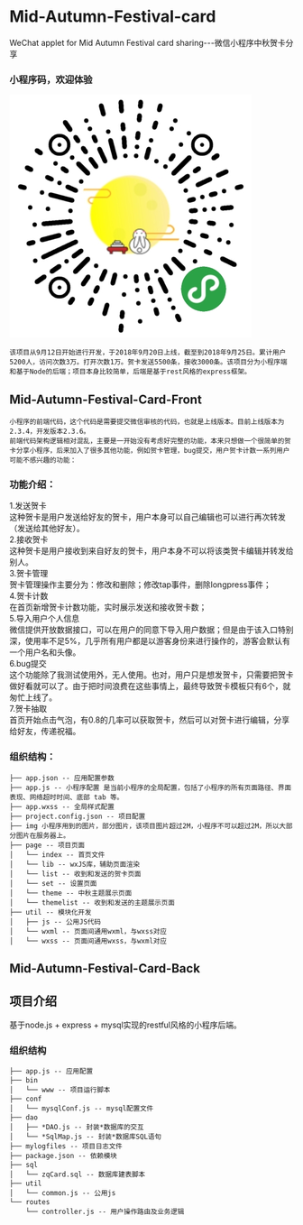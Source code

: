 # Mid-Autumn-Festival-card
WeChat applet for Mid Autumn Festival card sharing---微信小程序中秋贺卡分享
### 小程序码，欢迎体验
![codeImg](MidAutumnFestivalCardFront/img/zqcode.png)

    该项目从9月12日开始进行开发，于2018年9月20日上线，截至到2018年9月25日。累计用户5200人，访问次数3万。打开次数1万。贺卡发送5500条，接收3000条。该项目分为小程序端和基于Node的后端；项目本身比较简单，后端是基于rest风格的express框架。
## Mid-Autumn-Festival-Card-Front
    小程序的前端代码，这个代码是需要提交微信审核的代码，也就是上线版本。目前上线版本为2.3.4，开发版本2.3.6。
    前端代码架构逻辑相对混乱，主要是一开始没有考虑好完整的功能，本来只想做一个很简单的贺卡分享小程序，后来加入了很多其他功能，例如贺卡管理，bug提交，用户贺卡计数一系列用户可能不感兴趣的功能：
### 功能介绍：
1.发送贺卡  
	这种贺卡是用户发送给好友的贺卡，用户本身可以自己编辑也可以进行再次转发（发送给其他好友）。  
2.接收贺卡  
	这种贺卡是用户接收到来自好友的贺卡，用户本身不可以将该类贺卡编辑并转发给别人。  
3.贺卡管理  
	贺卡管理操作主要分为：修改和删除；修改tap事件，删除longpress事件；  
4.贺卡计数  
	在首页新增贺卡计数功能，实时展示发送和接收贺卡数；  
5.导入用户个人信息  
	微信提供开放数据接口，可以在用户的同意下导入用户数据；但是由于该入口特别深，使用率不足5%，几乎所有用户都是以游客身份来进行操作的，游客会默认有一个用户名和头像。  
6.bug提交  
	这个功能除了我测试使用外，无人使用。也对，用户只是想发贺卡，只需要把贺卡做好看就可以了。由于把时间浪费在这些事情上，最终导致贺卡模板只有6个，就匆忙上线了。  
7.贺卡抽取  
	首页开始点击气泡，有0.8的几率可以获取贺卡，然后可以对贺卡进行编辑，分享给好友，传递祝福。  

### 组织结构：

```
├── app.json -- 应用配置参数
├── app.js -- 小程序配置 是当前小程序的全局配置，包括了小程序的所有页面路径、界面表现、网络超时时间、底部 tab 等。
├── app.wxss -- 全局样式配置
├── project.config.json -- 项目配置
├── img 小程序用到的图片，部分图片，该项目图片超过2M，小程序不可以超过2M，所以大部分图片在服务器上。
├── page -- 项目页面
│   └── index -- 首页文件
│   └── lib -- wxJS库，辅助页面渲染
│   └── list -- 收到和发送的贺卡页面
│   └── set -- 设置页面
│   └── theme -- 中秋主题展示页面
│   └── themelist -- 收到和发送的主题展示页面
├── util -- 模块化开发
│   ├── js -- 公用JS代码
│   └── wxml -- 页面间通用wxml，与wxss对应
│   └── wxss -- 页面间通用wxss，与wxml对应
```


## Mid-Autumn-Festival-Card-Back
## 项目介绍
基于node.js + express + mysql实现的restful风格的小程序后端。
### 组织结构

```
├── app.js -- 应用配置
├── bin
│   └── www -- 项目运行脚本
├── conf
│   └── mysqlConf.js -- mysql配置文件
├── dao
│   ├── *DAO.js -- 封装*数据库的交互
│   └── *SqlMap.js -- 封装*数据库SQL语句
├── mylogfiles -- 项目日志文件
├── package.json -- 依赖模块
├── sql
│   └── zqCard.sql -- 数据库建表脚本
├── util
│   └── common.js -- 公用js
└── routes
    └── controller.js -- 用户操作路由及业务逻辑
```

